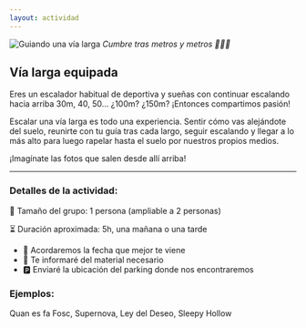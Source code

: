 ```yaml
---
layout: actividad
---
```


![Guiando una vía larga](./../assets/img/vía-larga-equipada.jpg)
*Cumbre tras metros y metros 🧗🏻‍♀️*

## Vía larga equipada

Eres un escalador habitual de deportiva y sueñas con continuar escalando hacia arriba 30m, 40, 50... ¿100m? ¿150m? ¡Entonces compartimos pasión!

Escalar una vía larga es todo una experiencia. Sentir cómo vas alejándote del suelo, reunirte con tu guía tras cada largo, seguir escalando y llegar a lo más alto para luego rapelar hasta el suelo por nuestros propios medios.

¡Imagínate las fotos que salen desde allí arriba!

* * *

### Detalles de la actividad:<br>
👥 Tamaño del grupo: 1 persona (ampliable a 2 personas)

⏳ Duración aproximada: 5h, una mañana o una tarde

*	📅 Acordaremos la fecha que mejor te viene
*	🎒 Te informaré del material necesario
*	🅿️ Enviaré la ubicación del parking donde nos encontraremos

### Ejemplos:<br>
Quan es fa Fosc, Supernova, Ley del Deseo, Sleepy Hollow

